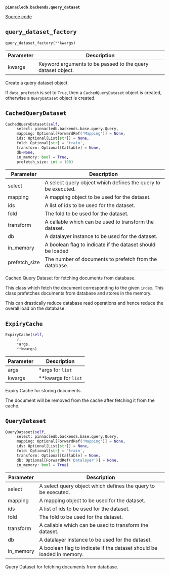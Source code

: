 **`pinnacledb.backends.query_dataset`** 

[Source code](https://github.com/SuperDuperDB/pinnacledb/blob/main/pinnacledb/backends/query_dataset.py)

## `query_dataset_factory` 

```python
query_dataset_factory(**kwargs)
```
| Parameter | Description |
|-----------|-------------|
| kwargs | Keyword arguments to be passed to the query dataset object. |

Create a query dataset object.

If ``data_prefetch`` is set to ``True``, then a ``CachedQueryDataset`` object is
created, otherwise a ``QueryDataset`` object is created.

## `CachedQueryDataset` 

```python
CachedQueryDataset(self,
     select: pinnacledb.backends.base.query.Query,
     mapping: Optional[ForwardRef('Mapping')] = None,
     ids: Optional[List[str]] = None,
     fold: Optional[str] = 'train',
     transform: Optional[Callable] = None,
     db=None,
     in_memory: bool = True,
     prefetch_size: int = 100)
```
| Parameter | Description |
|-----------|-------------|
| select | A select query object which defines the query to be executed. |
| mapping | A mapping object to be used for the dataset. |
| ids | A list of ids to be used for the dataset. |
| fold | The fold to be used for the dataset. |
| transform | A callable which can be used to transform the dataset. |
| db | A datalayer instance to be used for the dataset. |
| in_memory | A boolean flag to indicate if the dataset should be loaded |
| prefetch_size | The number of documents to prefetch from the database. |

Cached Query Dataset for fetching documents from database.

This class which fetch the document corresponding to the given ``index``.
This class prefetches documents from database and stores in the memory.

This can drastically reduce database read operations and hence reduce the overall
load on the database.

## `ExpiryCache` 

```python
ExpiryCache(self,
     /,
     *args,
     **kwargs)
```
| Parameter | Description |
|-----------|-------------|
| args | *args for `list` |
| kwargs | **kwargs for `list` |

Expiry Cache for storing documents.

The document will be removed from the cache after fetching it from the cache.

## `QueryDataset` 

```python
QueryDataset(self,
     select: pinnacledb.backends.base.query.Query,
     mapping: Optional[ForwardRef('Mapping')] = None,
     ids: Optional[List[str]] = None,
     fold: Optional[str] = 'train',
     transform: Optional[Callable] = None,
     db: Optional[ForwardRef('Datalayer')] = None,
     in_memory: bool = True)
```
| Parameter | Description |
|-----------|-------------|
| select | A select query object which defines the query to be executed. |
| mapping | A mapping object to be used for the dataset. |
| ids | A list of ids to be used for the dataset. |
| fold | The fold to be used for the dataset. |
| transform | A callable which can be used to transform the dataset. |
| db | A datalayer instance to be used for the dataset. |
| in_memory | A boolean flag to indicate if the dataset should be loaded in memory. |

Query Dataset for fetching documents from database.


